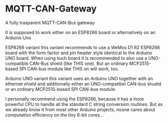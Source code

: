 # MQTT-CAN-Gateway
A fully trasparent MQTT-CAN-Bus gateway

It is supposed to work either on an ESP8266 board or alternatively on an Arduino Uno

ESP8266 variant
this variant recommends to use a WeMos D1 R2 ESP8266 board with the form factor and pin header style identical to the Arduino UNO board. When using such board it is recommended to also use a UNO-compatible CAN-Bus shield (like THIS one).
But an ordinary MCP2515-based SPI CAN-bus module like THIS on will work, too.

Arduino UNO variant
this variant uses an Arduino UNO together with an ethernet shield and additionally either an UNO-compatibel CAN-bus shueld or an ordinary MCP2515-based SPI CAN-bus module.

I personally recommend using the ESP8266, because it has a more powerful CPU to handle all the standard C string conversion routines. But as we already know it from most other Arduino projects, noone cares about computation efficiency on the tiny 8-bit cores...

